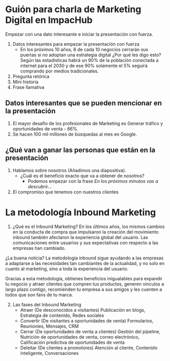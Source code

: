 # Guión para charla de Marketing Digital en ImpacHub #
Empezar con una dato interesante e iniciar la presentación con fuerza.

1. Datos interesantes para empezar la presentación con fuerza
    * En los próximos 10 años, 8 de cada 10 negocios cerrarán sus puertas si no adoptan una estrategia digital
    ¿Por qué les digo esto? Según las estadísticas habrá un 90% de la población conectada a internet para el 2030
    y de ese 90% solamente el 5% seguirá comprando por medios tradicionales.
2. Pregunta retórica
3. Mini historia
4. Frase llamativa

## Datos interesantes que se pueden mencionar en la presentación ##
1. El mayor desafío de los profesionales de Marketing es Generar tráfico y oportunidades de venta - 66%.
2. Se hacen 100 mil millones de búsquedas al mes en Google.

## ¿Qué van a ganar las personas que están en la presentación ##
1. Hablamos sobre nosotros (Añadimos una diapositiva).
    * ¿Cuál es el beneficio exacto que va a obtener de nosotros?
        * Podemos empezar con la frase *En los próximos minutos vas a descubrir...*
2. El compromiso que tenemos con nuestros clientes

# La metodología Inbound Marketing #
1. ¿Qué es el Inbound Marketing?
En los últimos años, los mismos cambios en la conducta de compra que impulsaron la creación del movimiento inbound también afectaron la experiencia global del usuario. Las comunicaciones entre usuarios y sus expectativas con respecto a las empresas han cambiado.

¿La buena noticia? La metodología inbound sigue ayudando a las empresas a adaptarse a las necesidades tan cambiantes de la actualidad, y no solo en cuanto al marketing, sino a toda la experiencia del usuario.

Gracias a esta metodología, obtienes beneficios inigualables para expandir tu negocio y atraer clientes que compren tus productos, generen vínculos a largo plazo contigo, recomienden tu empresa a sus amigos y les cuenten a todos que son fans de tu marca.

2. Las fases del Inbound Marketing
    * Atraer (De desconocidos a visitantes)
    Publicación en blogs, Estrategia de contenido, Redes sociales
    * Convertir (De visitantes a oportunidades de venta)
    Formularios, Reunionies, Mensajes, CRM
    * Cerrar (De oportunidades de venta a clientes)
    Gestión del pipeline, Nutrición de oportunidades de venta, correo electrónico, Calificación predictiva de oportunidades de venta
    * Deleitar (De clientes a promotores)
    Atención al cliente, Contenido inteligente, Conversaciones
